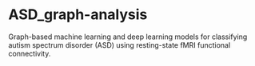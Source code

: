 # ASD_graph-analysis
Graph-based machine learning and deep learning models for classifying autism spectrum disorder (ASD) using resting-state fMRI functional connectivity.
